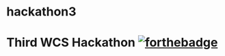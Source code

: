# hackathon3
Third WCS Hackathon
[![forthebadge](http://forthebadge.com/images/badges/built-with-love.svg)](http://forthebadge.com)
=======
